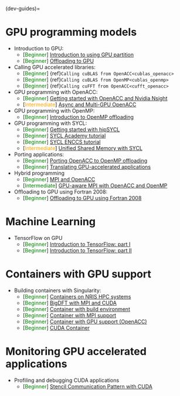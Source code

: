 (dev-guides)=
# GPU programming models
- Introduction to GPU:
    - [<span style="color:green">Beginner</span>]
        [Introduction to using GPU partition](guides/gpu.md)
    - [<span style="color:green">Beginner</span>]
        [Offloading to GPU](guides/offloading.md)
- Calling GPU accelerated libraries:
    - [<span style="color:green">Beginner</span>]
        {ref}`Calling cuBLAS from OpenACC<cublas_openacc>`
    - [<span style="color:green">Beginner</span>]
        {ref}`Calling cuBLAS from OpenMP<cublas_openmp>`
    - [<span style="color:green">Beginner</span>]
        {ref}`Calling cuFFT from OpenACC<cufft_openacc>`    
- GPU programming with OpenACC:
    - [<span style="color:green">Beginner</span>]
        [Getting started with OpenACC and Nvidia Nsight](guides/openacc.md)
    - [<span style="color:orange">Intermediate</span>]
        [Async and Multi-GPU OpenACC](guides/async_openacc.md)
- GPU programming with OpenMP:
    - [<span style="color:green">Beginner</span>]
        [Introduction to OpenMP offloading](guides/ompoffload.md)
- GPU programming with SYCL:
    - [<span style="color:green">Beginner</span>]
        [Getting started with hipSYCL](guides/hipsycl.md)
    - [<span style="color:green">Beginner</span>]
        [SYCL Academy tutorial](guides/sycl_academy.md)
    - [<span style="color:green">Beginner</span>]
        [SYCL ENCCS tutorial](guides/sycl_enccs.md)
    - [<span style="color:orange">Intermediate</span>]
        [Unified Shared Memory with SYCL](guides/sycl_usm.md)
- Porting applications:
    - [<span style="color:green">Beginner</span>]
        [Porting OpenACC to OpenMP offloading](guides/converting_acc2omp/openacc2openmp.md)
    - [<span style="color:green">Beginner</span>]
        [Translating GPU-accelerated applications](guides/cuda_translating-tools.md)    
- Hybrid programming
    - [<span style="color:green">Beginner</span>]
        [MPI and OpenACC](guides/openacc_mpi.md)
    - [<span style="color:green">Intermediate</span>]
        [GPU-aware MPI with OpenACC and OpenMP](guides/gpuaware_mpi.md)            
- Offloading to GPU using Fortran 2008:
    - [<span style="color:green">Beginner</span>]
        [Offloading to GPU using Fortran 2008](guides/offloading-using-fortran.md)

# Machine Learning
- TensorFlow on GPU
    - [<span style="color:green">Beginner</span>]
        [Introduction to TensorFlow: part I](guides/tensorflow_gpu.md)
    - [<span style="color:green">Beginner</span>]
        [Introduction to TensorFlow: part II](guides/gpu/tensorflow.md)

# Containers with GPU support
- Building containers with Singularity:
    - [<span style="color:green">Beginner</span>]
        [Containers on NRIS HPC systems](guides/containers.md)
    - [<span style="color:green">Beginner</span>]
        [BigDFT with MPI and CUDA](guides/containers/bigdft.md)
    - [<span style="color:green">Beginner</span>]
        [Container with build environment](guides/container_env.md)
    - [<span style="color:green">Beginner</span>]
        [Container with MPI support](guides/container_mpi.md)
    - [<span style="color:green">Beginner</span>]
        [Container with GPU support (OpenACC)](guides/container_openacc.md)
    - [<span style="color:green">Beginner</span>]
        [CUDA Container](guides/gpu/cuda-container.md)

# Monitoring GPU accelerated applications
- Profiling and debugging CUDA applications
    - [<span style="color:green">Beginner</span>]
        [Stencil Communication Pattern with CUDA](guides/stencil.md)
